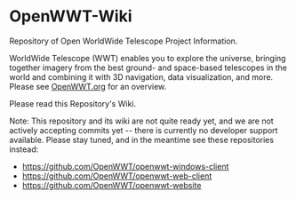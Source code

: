 # OpenWWT-Wiki
Repository of Open WorldWide Telescope Project Information.

WorldWide Telescope (WWT) enables you to explore the universe, bringing together imagery from the best ground- and space-based telescopes in the world and combining it with 3D navigation, data visualization, and more. Please see [OpenWWT.org](http://openwwt.org/) for an overview.

Please read this Repository's Wiki.

Note: This repository and its wiki are not quite ready yet, and we are not actively accepting commits yet -- there is currently no developer support available.  Please stay tuned, and in the meantime see these repositories instead:

* https://github.com/OpenWWT/openwwt-windows-client
* https://github.com/OpenWWT/openwwt-web-client
* https://github.com/OpenWWT/openwwt-website
